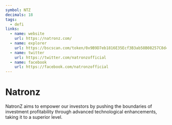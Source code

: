 ```yaml
---
symbol: NTZ
decimals: 18
tags:
  - defi
links:
  - name: website
    url: https://natronz.com/
  - name: explorer
    url: https://bscscan.com/token/0x9B9D7eb1816E35Ecf3B3ab58B08257C8d47F15CD
  - name: twitter
    url: https://twitter.com/natronzofficial
  - name: facebook
    url: https://facebook.com/natronzofficial
---
```


# Natronz

NatronZ aims to empower our investors by pushing the boundaries of investment profitability through advanced technological enhancements, taking it to a superior level.
